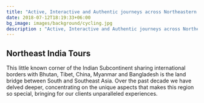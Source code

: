 ```yaml
---
title: "Active, Interactive and Authentic journeys across Northeastern India"
date: 2018-07-12T18:19:33+06:00
bg_image: images/background/cycling.jpg
description : "Active, Interactive and Authentic journeys across Northeastern India"
---
```


## Northeast India Tours

This little known corner of the Indian Subcontinent sharing international borders with Bhutan, Tibet, China, Myanmar and Bangladesh is the land bridge between South and Southeast Asia. Over the past decade we have delved deeper, concentrating on the unique aspects that makes this region so special, bringing for our clients unparalleled experiences.
